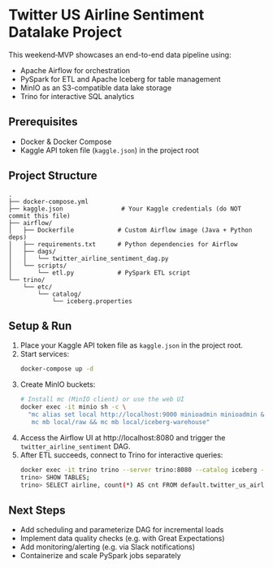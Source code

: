 # Twitter US Airline Sentiment Datalake Project

This weekend‐MVP showcases an end-to-end data pipeline using:
- Apache Airflow for orchestration
- PySpark for ETL and Apache Iceberg for table management
- MinIO as an S3-compatible data lake storage
- Trino for interactive SQL analytics

## Prerequisites
- Docker & Docker Compose
- Kaggle API token file (`kaggle.json`) in the project root

## Project Structure
```
.
├── docker-compose.yml
├── kaggle.json                # Your Kaggle credentials (do NOT commit this file)
├── airflow/
│   ├── Dockerfile            # Custom Airflow image (Java + Python deps)
│   ├── requirements.txt      # Python dependencies for Airflow
│   ├── dags/
│   │   └── twitter_airline_sentiment_dag.py
│   └── scripts/
│       └── etl.py            # PySpark ETL script
└── trino/
    └── etc/
        └── catalog/
            └── iceberg.properties
```

## Setup & Run
1. Place your Kaggle API token file as `kaggle.json` in the project root.
2. Start services:
   ```bash
   docker-compose up -d
   ```
3. Create MinIO buckets:
   ```bash
   # Install mc (MinIO client) or use the web UI
   docker exec -it minio sh -c \
     "mc alias set local http://localhost:9000 minioadmin minioadmin && \
      mc mb local/raw && mc mb local/iceberg-warehouse"
   ```
4. Access the Airflow UI at http://localhost:8080 and trigger the `twitter_airline_sentiment` DAG.
5. After ETL succeeds, connect to Trino for interactive queries:
   ```bash
   docker exec -it trino trino --server trino:8080 --catalog iceberg --schema default
   trino> SHOW TABLES;
   trino> SELECT airline, count(*) AS cnt FROM default.twitter_us_airline_sentiment GROUP BY airline;
   ```

## Next Steps
- Add scheduling and parameterize DAG for incremental loads
- Implement data quality checks (e.g. with Great Expectations)
- Add monitoring/alerting (e.g. via Slack notifications)
- Containerize and scale PySpark jobs separately